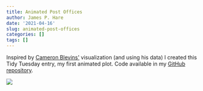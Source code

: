 ```yaml
---
title: Animated Post Offices
author: James P. Hare
date: '2021-04-16'
slug: animated-post-offices
categories: []
tags: []
---
```






Inspired by [Cameron Blevins'](https://twitter.com/historying) visualization (and using his data) I created this Tidy Tuesday entry, my first animated plot. Code available in my [GitHub repository](https://github.com/jamesphare/tidytuesday/blob/master/20210413/post_offices.rmd).

![](index_files/figure-html/unnamed-chunk-2-1.gif)<!-- -->
